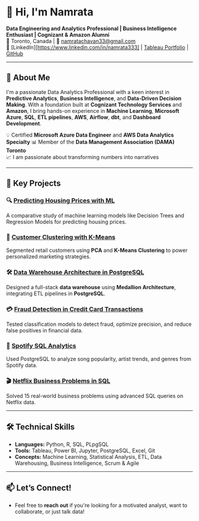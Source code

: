 # 👋 Hi, I'm Namrata

**Data Engineering and Analytics Professional | Business Intelligence Enthusiast | Cognizant & Amazon Alumni**  
📍 Toronto, Canada | 📧 namratachavan33@gmail.com  
🔗 [LinkedIn][https://www.linkedin.com/in/namrata333] | [Tableau Portfolio](https://public.tableau.com/app/profile/Namrata.Chavan.Chavan2129/vizzes) | [GitHub](https://github.com/Namrac3)

---

## 🚀 About Me

I'm a passionate Data Analytics Professional with a keen interest in **Predictive Analytics**, **Business Intelligence**, and **Data-Driven Decision Making**. With a foundation built at **Cognizant Technology Services** and **Amazon**, I bring hands-on experience in **Machine Learning**, **Microsoft Azure**, **SQL**, **ETL pipelines**, **AWS**, **Airflow**, **dbt**, and **Dashboard Development**.

💡 Certified **Microsoft Azure Data Engineer**  and **AWS Data Analytics Specialty**
📊 Member of the **Data Management Association (DAMA) Toronto**  
📈 I am passionate about transforming numbers into narratives

---

## 🧠 Key Projects

### 🔍 [Predicting Housing Prices with ML](https://github.com/NamrataChavan365/Predicting-Housing-Prices-with-ML)
A comparative study of machine learning models like Decision Trees and Regression Models for predicting housing prices.

### 👥 [Customer Clustering with K-Means](https://github.com/NamrataChavan365/Customer-Clustering-with-K-Means)
Segmented retail customers using **PCA** and **K-Means Clustering** to power personalized marketing strategies.

### 🛠️ [Data Warehouse Architecture in PostgreSQL](https://github.com/NamrataChavan365/Data-Warehouse-Architecture-and-ETL-in-PostgreSQL)
Designed a full-stack **data warehouse** using **Medallion Architecture**, integrating ETL pipelines in **PostgreSQL**.

### 💳 [Fraud Detection in Credit Card Transactions](https://github.com/NamrataChavan365/Fraud-Detection-in-Credit-Card-Transactions)
Tested classification models to detect fraud, optimize precision, and reduce false positives in financial data.

### 🎵 [Spotify SQL Analytics](https://github.com/NamrataChavan365/SpotifySQL)
Used PostgreSQL to analyze song popularity, artist trends, and genres from Spotify data.

### 🎬 [Netflix Business Problems in SQL](https://github.com/NamrataChavan365/NetflixSQL)
Solved 15 real-world business problems using advanced SQL queries on Netflix data.

---

## 🛠️ Technical Skills

- **Languages:** Python, R, SQL, PLpgSQL  
- **Tools:** Tableau, Power BI, Jupyter, PostgreSQL, Excel, Git  
- **Concepts:** Machine Learning, Statistical Analysis, ETL, Data Warehousing, Business Intelligence, Scrum & Agile  

---

## 📫 Let’s Connect!

- Feel free to **reach out** if you're looking for a motivated analyst, want to collaborate, or just talk data!
